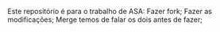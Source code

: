 Este repositório é para o trabalho de ASA:
Fazer fork;
Fazer as modificações;
Merge temos de falar os dois antes de fazer;